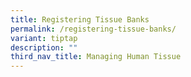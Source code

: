 ```yaml
---
title: Registering Tissue Banks
permalink: /registering-tissue-banks/
variant: tiptap
description: ""
third_nav_title: Managing Human Tissue
---
```

